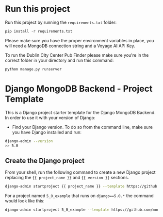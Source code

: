 # Run this project
Run this project by running the `requirements.txt` folder:
```python
pip install -r requirements.txt
```
Please make sure you have the proper environment variables in place, you will need a MongoDB connection string and a Voyage AI API Key. 

To run the Dublin City Center Pub Finder please make sure you're in the correct folder in your directory and run this command:
```python
python manage.py runserver
```



# Django MongoDB Backend - Project Template

This is a Django project starter template for the Django MongoDB Backend.
In order to use it with your version of Django: 

- Find your Django version. To do so from the command line, make sure you
  have Django installed and run:

```bash
django-admin --version
>> 5.0
```

## Create the Django project

From your shell, run the following command to create a new Django project
replacing the `{{ project_name }}` and `{{ version }}` sections. 

```bash
django-admin startproject {{ project_name }} --template https://github.com/mongodb-labs/django-mongodb-project/archive/refs/heads/{{ version }}.x.zip
```

For a project named `5_0_example` that runs on `django==5.0.*`
the command would look like this:

```bash
django-admin startproject 5_0_example --template https://github.com/mongodb-labs/django-mongodb-project/archive/refs/heads/5.0.x.zip
```
